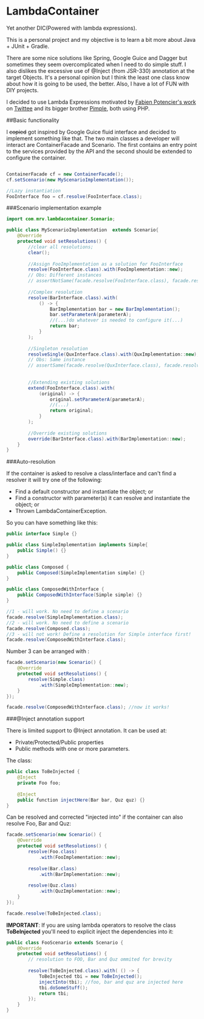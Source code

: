 # LambdaContainer
Yet another DIC(Powered with lambda expressions).

This is a personal project and my objective is to learn a bit more about Java + JUnit + Gradle. 

There are some nice solutions like Spring, Google Guice and Dagger but sometimes they seem overcomplicated when I need to do simple stuff. I also dislikes the excessive use of @Inject (from JSR-330) annotation at the target Objects. It's a personal opinion but I think the least one class know about how it is going to be used, the better. Also, I have a lot of FUN with DIY projects.

I decided to use Lambda Expressions motivated by [Fabien Potencier's work](http://fabien.potencier.org/) on [Twittee](http://twittee.org/) and its bigger brother [Pimple](http://pimple.sensiolabs.org/), both using PHP.

##Basic functionality

I ~~copied~~ got inspired by Google Guice fluid interface and decided to implement something like that. The two main classes a developer will interact are ContainerFacade and Scenario. The first contains an entry point to the services provided by the API and the second should be extended to configure the container.

```java

ContainerFacade cf = new ContainerFacade();
cf.setScenario(new MyScenarioImplementation());

//Lazy instantiation
FooInterface foo = cf.resolve(FooInterface.class);
```

###Scenario implementation example

```java
import com.mrv.lambdacontainer.Scenario;

public class MyScenarioImplementation  extends Scenario{
    @Override
    protected void setResolutions() {
        //clear all resolutions;
        clear();
        
        //Assign FooImplementation as a solution for FooInterface
        resolve(FooInterface.class).with(FooImplementation::new);
        // Obs: Different instances
        // assertNotSame(facade.resolve(FooInterface.class), facade.resolve(FooInterface.class));
        
        //Complex resolution
        resolve(BarInterface.class).with(
            () -> {
                BarImplementation bar = new BarImplementation();
                bar.setParameterA(parameterA);
                //(...)do whatever is needed to configure it(...)
                return bar;
            }
        );
        
        //Singleton resolution
        resolveSingle(QuxInterface.class).with(QuxImplementation::new);
        // Obs: Same instance
        // assertSame(facade.resolve(QuxInterface.class), facade.resolve(QuxInterface.class));
        
        
        //Extending existing solutions
        extend(FooInterface.class).with(
            (original) -> {
                original.setParameterA(parametarA);
                //(...)
                return original;
            }
        );
        
        //Override existing solutions
        override(BarInterface.class).with(BarImplementation::new);
    }
}

```

###Auto-resolution

If the container is asked to resolve a class/interface and can't find a resolver it will try one of the following:

* Find a default constructor and instantiate the object; or
* Find a constructor with parameter(s) it can resolve and instantiate the object; or
* Thrown LambdaContainerException.

So you can have something like this:

```java
public interface Simple {}

public class SimpleImplementation implements Simple{
    public Simple() {}
}

public class Composed {
    public Composed(SimpleImplementation simple) {}
}

public class ComposedWithInterface {
    public ComposedWithInterface(Simple simple) {}
}

//1 - will work. No need to define a scenario
facade.resolve(SimpleImplementation.class); 
//2 - will work. No need to define a scenario
facade.resolve(Composed.class);
//3 - will not work! Define a resolution for Simple interface first! 
facade.resolve(ComposedWithInterface.class); 
```

Number 3 can be arranged with :

```java
facade.setScenario(new Scenario() {
    @Override
    protected void setResolutions() {
        resolve(Simple.class)
            .with(SimpleImplementation::new);
    }
});

facade.resolve(ComposedWithInterface.class); //now it works!
```

###@Inject annotation support

There is limited support to @Inject annotation. It can be used at:

* Private/Protected/Public properties
* Public methods with one or more parameters.

The class:

```java
public class ToBeInjected {
    @Inject
    private Foo foo;
  
    @Inject
    public function injectHere(Bar bar, Quz quz) {}
}
```

Can be resolved and corrected "injected into" if the container can also resolve Foo, Bar and Quz:

```java
facade.setScenario(new Scenario() {
    @Override
    protected void setResolutions() {
        resolve(Foo.class)
            .with(FooImplementation::new);
            
        resolve(Bar.class)
            .with(BarImplementation::new);
        
        resolve(Quz.class)
            .with(QuzImplementation::new);
    }
});

facade.resolve(ToBeInjected.class);
```

**IMPORTANT**: If you are using lambda operators to resolve the class **ToBeInjected** you'll need to explicit inject the dependencies into it:

```java
public class FooScenario extends Scenario {
    @Override
    protected void setResolutions() {
        // resolution to FOO, Bar and Quz ommited for brevity
    
        resolve(ToBeInjected.class).with( () -> {
            ToBeInjected tbi = new ToBeInjected();
            injectInto(tbi); //foo, bar and quz are injected here
            tbi.doSomeStuff();
            return tbi;
        });
    }
}
```

